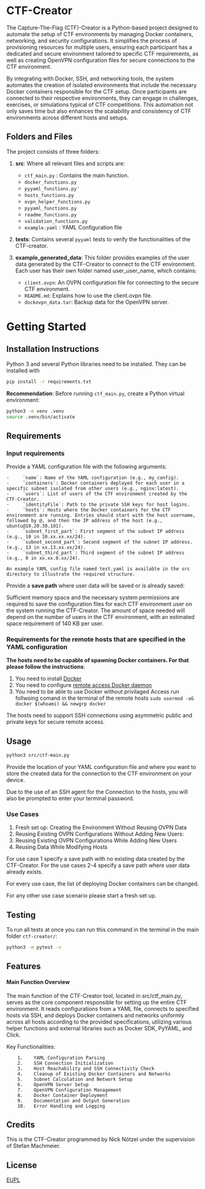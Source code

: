 # CTF-Creator

The Capture-The-Flag (CTF)-Creator is a Python-based project designed to automate the setup of CTF environments by managing Docker containers, networking, and security configurations. It simplifies the process of provisioning resources for multiple users, ensuring each participant has a dedicated and secure environment tailored to specific CTF requirements, as well as creating OpenVPN configuration files for secure connections to the CTF environment.

By integrating with Docker, SSH, and networking tools, the system automates the creation of isolated environments that include the necessary Docker containers responsible for the CTF setup. Once participants are connected to their respective environments, they can engage in challenges, exercises, or simulations typical of CTF competitions. This automation not only saves time but also enhances the scalability and consistency of CTF environments across different hosts and setups.

## Folders and Files

The project consists of three folders:
1. **src**: Where all relevant files and scripts are:
    - `ctf_main.py` : Contains the main function.
    - `docker_functions.py`
    - `pyyaml_functions.py'`
    - `hosts_functions.py`
    - `ovpn_helper_functions.py`
    - `pyyaml_functions.py`
    - `readme_functions.py`
    - `validation_functions.py`
    - `example.yaml` : YAML Configuration file

2. **tests**: Contains several `pyyaml` tests to verify the functionalities of the CTF-creator.
3. **example_generated_data**: This folder provides examples of the user data generated by the CTF-Creator to connect to the CTF environment. Each user has their own folder named user_user_name, which contains:

   - `client.ovpn`: An OVPN configuration file for connecting to the secure CTF environment.
   - `README.md`: Explains how to use the client.ovpn file.
   - `dockovpn_data.tar`: Backup data for the OpenVPN server.

# Getting Started

## Installation Instructions

Python 3 and several Python libraries need to be installed. They can be installed with
```bash
pip install -r requirements.txt
```

**Recommendation**: Before running `ctf_main.py`, create a Python virtual environment:
```bash
python3 -m venv .venv
source .venv/bin/activate
```
## Requirements
### Input requirements
Provide a YAML configuration file with the following arguments:

    -     `name`: Name of the YAML configuration (e.g., my_config).
    -     `containers`: Docker containers deployed for each user in a specific subnet isolated from other users (e.g., nginx:latest).
    -     `users`: List of users of the CTF environment created by the CTF-Creator.
    -     `identityFile`: Path to the private SSH keys for host logins.
    -     `hosts`: Hosts where the Docker containers for the CTF environment are running. Entries should start with the host username, followed by @, and then the IP address of the host (e.g., ubuntu@10.20.30.101).
    -     `subnet_first_part`: First segment of the subnet IP address (e.g., 10 in 10.xx.xx.xx/24).
    -     `subnet_second_part`: Second segment of the subnet IP address. (e.g., 13 in xx.13.xx.xx/24).
    -     `subnet_third_part`: Third segment of the subnet IP address (e.g., 0 in xx.xx.0.xx/24).

    An example YAML config file named test.yaml is available in the src directory to illustrate the required structure.
Provide a **save path** where user data will be saved or is already saved:

Sufficient memory space and the necessary system permissions are required to save the configuration files for each CTF environment user on the system running the CTF-Creator. The amount of space needed will depend on the number of users in the CTF environment, with an estimated space requirement of 140 KB per user.

### Requirements for the remote hosts that are specified in the YAML configuration
**The hosts need to be capable of spawning Docker containers. For that please follow the instructions**:
1. You need to install [Docker](https://docs.docker.com/engine/install/ubuntu/)
2. You need to configure [remote access Docker daemon](https://docs.docker.com/engine/daemon/remote-access/)
3. You need to be able to use Docker without privilaged Access run follwoing comand in the terminal of the remote hosts ```
sudo usermod -aG docker $(whoami) && newgrp docker  ```

The hosts need to support SSH connections using asymmetric public and private keys for secure remote access.

## Usage

```bash
python3 src/ctf-main.py
```

Provide the location of your YAML configuration file and where you want to store the created data for the connection to the CTF environment on your device.

Due to the use of an SSH agent for the Connection to the hosts, you will also be prompted to enter your terminal password.

### Use Cases

1. Fresh set up: Creating the Environment Without Reusing OVPN Data
2. Reusing Existing OVPN Configurations Without Adding New Users:
3. Reusing Existing OVPN Configurations While Adding New Users
4. Reusing Data While Modifying Hosts

For use case 1 specify a save path with no existing data created by the CTF-Creator.
For the use cases 2-4 specify a save path where user data already exists.

For every use case, the list of deploying Docker containers can be changed.

For any other use case scenario please start a fresh set up.

## Testing
To run all tests at once you can run this command in the terminal in the main folder `ctf-creator/`:
```bash
python3 -m pytest -v
```

## Features

#### Main Function Overview

The main function of the CTF-Creator tool, located in src/ctf_main.py, serves as the core component responsible for setting up the entire CTF environment. It reads configurations from a YAML file, connects to specified hosts via SSH, and deploys Docker containers and networks uniformly across all hosts according to the provided specifications, utilizing various helper functions and external libraries such as Docker SDK, PyYAML, and Click.

Key Functionalities:

        1.    YAML Configuration Parsing
        2.    SSH Connection Initialization
        3.    Host Reachability and SSH Connectivity Check
        4.    Cleanup of Existing Docker Containers and Networks
        5.    Subnet Calculation and Network Setup
        6.    OpenVPN Server Setup
        7.    OpenVPN Configuration Management
        8.    Docker Container Deployment
        9.    Documentation and Output Generation
        10.   Error Handling and Logging

## Credits

This is the CTF-Creator programmed by Nick Nötzel under the supervision of Stefan Machmeier.

## License
[EUPL](https://joinup.ec.europa.eu/sites/default/files/custom-page/attachment/2020-03/EUPL-1.2%20EN.txt)
